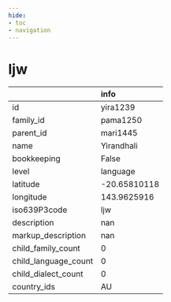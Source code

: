 ```yaml
---
hide:
- toc
- navigation
---
```

# ljw
|                      | info         |
|:---------------------|:-------------|
| id                   | yira1239     |
| family_id            | pama1250     |
| parent_id            | mari1445     |
| name                 | Yirandhali   |
| bookkeeping          | False        |
| level                | language     |
| latitude             | -20.65810118 |
| longitude            | 143.9625916  |
| iso639P3code         | ljw          |
| description          | nan          |
| markup_description   | nan          |
| child_family_count   | 0            |
| child_language_count | 0            |
| child_dialect_count  | 0            |
| country_ids          | AU           |